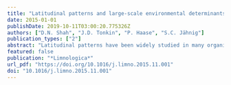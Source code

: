 ```yaml
---
title: "Latitudinal patterns and large-scale environmental determinants of stream insect richness across Europe"
date: 2015-01-01
publishDate: 2019-10-11T03:00:20.775326Z
authors: ["D.N. Shah", "J.D. Tonkin", "P. Haase", "S.C. Jähnig"]
publication_types: ["2"]
abstract: "Latitudinal patterns have been widely studied in many organism groups, such as terrestrial vertebrates or plants, along with a suite of other large-scale biodiversity-environment gradients. Much less is known about these patterns for freshwater organisms, particularly stream insects. We evaluated European stream insect richness along a latitudinal gradient (39$deg$-68$deg$ N) and estimated how much of the variation in taxon richness patterns could be explained by natural drivers: current climate, geographic location and topography. We assessed richness patterns using two datasets. First, based on 1318 sampling sites, we calculated taxon richness of juveniles stages of aquatic insects in 1$deg$ $times$ 1$deg$ grid cells and converted these into latitudinal bands. Second, we calculated taxonomic richness using species lists from www.freshwaterecology.info for the ecoregions of European freshwaters. We evaluated Ephemeroptera, Plecoptera and Trichoptera (EPT) richness patterns for both latitudinal band and ecoregion data using linear regression, comparing list-based with grid-based data compiled for each region. We then estimated both pure and combined effects of each group of environmental variables using variance partitioning. Both individually and combined, EPT taxon richness declined with increasing latitude. Taxon richness was high between 42$deg$ and 46$deg$ N, geographically representing the Alps, and a threshold was detected at 48$deg$ N for all three groups and combined EPT using the grid data. Current climate, geographic location, and topographic predictors explained over 50% of the variation in taxonomic richness (E - 52%; P - 59%; T - 57%; overall EPT - 57%). A greater pure effect was observed for current climate than geographic locations and topographic predictors. We discuss other potential factors such as past glaciation, dispersal and anthropogenic stressors such as land use, river engineering, or pollution that might have shaped the present distribution of species."
featured: false
publication: "*Limnologica*"
url_pdf: "https://doi.org/10.1016/j.limno.2015.11.001"
doi: "10.1016/j.limno.2015.11.001"
---
```


